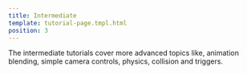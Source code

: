 ```yaml
---
title: Intermediate
template: tutorial-page.tmpl.html
position: 3
---
```


The intermediate tutorials cover more advanced topics like, animation blending, simple camera controls, physics, collision and triggers.
